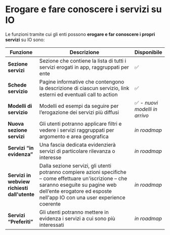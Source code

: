 # Erogare e fare conoscere i servizi su IO

Le funzioni tramite cui gli enti possono **erogare e far conoscere i propri servizi** su IO sono:

<table><thead><tr><th>Funzione</th><th width="385.3333333333333">Descrizione</th><th>Disponibile</th></tr></thead><tbody><tr><td><strong>Sezione servizi</strong></td><td>Sezione che contiene la lista di tutti i servizi erogati in app, raggruppati per ente</td><td>✅</td></tr><tr><td><strong>Schede servizio</strong></td><td>Pagine informative che contengono la descrizione di ciascun servizio, link esterni ed eventuali call to action</td><td>✅</td></tr><tr><td><strong>Modelli di servizio</strong></td><td>Modelli ed esempi da seguire per l’erogazione dei servizi più diffusi </td><td>✅ - <em>nuovi modelli in arrivo</em></td></tr><tr><td><strong>Nuova sezione servizi</strong></td><td>Gli utenti potranno applicare filtri e vedere i servizi raggruppati per argomento e area geografica</td><td><em>in roadmap</em></td></tr><tr><td><strong>Servizi “in evidenza”</strong></td><td>Una fascia dedicata evidenzierà servizi di particolare rilevanza o interesse</td><td><em>in roadmap</em></td></tr><tr><td><strong>Servizi in webview richiesti dall'utente</strong></td><td>Dalla sezione servizi, gli utenti potranno compiere azioni specifiche – come effettuare un'iscrizione – che saranno eseguite su pagine web dell’ente erogatore ed esposte nell'app IO con una user experience coerente</td><td><em>in roadmap</em></td></tr><tr><td><strong>Servizi “Preferiti”</strong></td><td>Gli utenti potranno mettere in evidenza i servizi a cui sono più interessati</td><td><em>in roadmap</em></td></tr></tbody></table>
